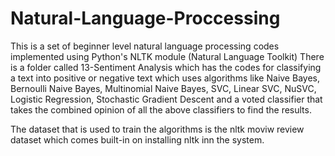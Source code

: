 # Natural-Language-Proccessing

This is a set of beginner level natural language processing codes implemented using Python's NLTK module (Natural Language Toolkit)
There is a folder called 13-Sentiment Analysis which has the codes for classifying a text into positive or negative text which 
uses algorithms like Naive Bayes, Bernoulli Naive Bayes, Multinomial Naive Bayes, SVC, Linear SVC, NuSVC, Logistic Regression,
Stochastic Gradient Descent and a voted classifier that takes the combined opinion of all the above classifiers to find the results.

The dataset that is used to train the algorithms is the nltk moviw review dataset which comes built-in on installing nltk inn the 
system. 
